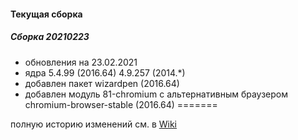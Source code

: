
#### Текущая сборка
##### Сборка 20210223

* обновления на 23.02.2021
* ядра 5.4.99 (2016.64) 4.9.257 (2014.*)
* добавлен пакет wizardpen (2016.64)
* добавлен модуль 81-chromium с альтернативным браузером chromium-browser-stable (2016.64)
=======

полную историю изменений см. в [Wiki](https://github.com/magos-linux/magos-linux/wiki/История)
